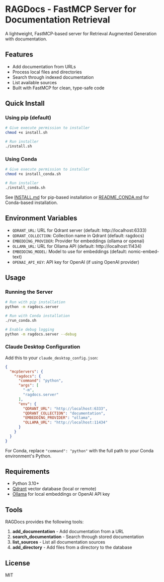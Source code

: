 # RAGDocs - FastMCP Server for Documentation Retrieval

A lightweight, FastMCP-based server for Retrieval Augmented Generation with documentation.

## Features

- Add documentation from URLs
- Process local files and directories
- Search through indexed documentation
- List available sources
- Built with FastMCP for clean, type-safe code

## Quick Install

### Using pip (default)

```bash
# Give execute permission to installer
chmod +x install.sh

# Run installer
./install.sh
```

### Using Conda

```bash
# Give execute permission to installer
chmod +x install_conda.sh

# Run installer
./install_conda.sh
```

See [INSTALL.md](INSTALL.md) for pip-based installation or [README_CONDA.md](README_CONDA.md) for Conda-based installation.

## Environment Variables

- `QDRANT_URL`: URL for Qdrant server (default: http://localhost:6333)
- `QDRANT_COLLECTION`: Collection name in Qdrant (default: ragdocs)
- `EMBEDDING_PROVIDER`: Provider for embeddings (ollama or openai)
- `OLLAMA_URL`: URL for Ollama API (default: http://localhost:11434)
- `EMBEDDING_MODEL`: Model to use for embeddings (default: nomic-embed-text)
- `OPENAI_API_KEY`: API key for OpenAI (if using OpenAI provider)

## Usage

### Running the Server

```bash
# Run with pip installation
python -m ragdocs.server

# Run with Conda installation
./run_conda.sh

# Enable debug logging
python -m ragdocs.server --debug
```

### Claude Desktop Configuration

Add this to your `claude_desktop_config.json`:

```json
{
  "mcpServers": {
    "ragdocs": {
      "command": "python",
      "args": [
        "-m",
        "ragdocs.server"
      ],
      "env": {
        "QDRANT_URL": "http://localhost:6333",
        "QDRANT_COLLECTION": "documentation",
        "EMBEDDING_PROVIDER": "ollama",
        "OLLAMA_URL": "http://localhost:11434"
      }
    }
  }
}
```

For Conda, replace `"command": "python"` with the full path to your Conda environment's Python.

## Requirements

- Python 3.10+
- [Qdrant](https://qdrant.tech/) vector database (local or remote)
- [Ollama](https://ollama.ai/) for local embeddings or OpenAI API key

## Tools

RAGDocs provides the following tools:

1. **add_documentation** - Add documentation from a URL
2. **search_documentation** - Search through stored documentation
3. **list_sources** - List all documentation sources
4. **add_directory** - Add files from a directory to the database

## License

MIT
